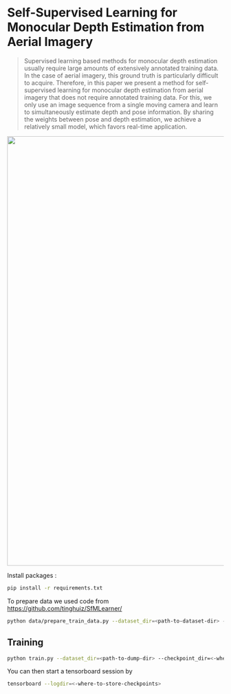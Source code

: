 # Self-Supervised Learning for Monocular Depth Estimation from Aerial Imagery
> Supervised learning based methods for monocular depth estimation usually require large amounts of extensively annotated training data. 
In the case of aerial imagery, this ground truth is particularly difficult to acquire. 
Therefore, in this paper we present a method for self-supervised learning for monocular depth estimation from aerial imagery that does not require annotated training data. 
For this, we only use an image sequence from a single moving camera and learn to simultaneously estimate depth and pose information. 
By sharing the weights between pose and depth estimation, we achieve a relatively small model, which favors real-time application. 
<img src='results_on_synthetic_dataset.png' width=1000>


Install packages :
```bash
pip install -r requirements.txt
```

To prepare data we used code from https://github.com/tinghuiz/SfMLearner/

```bash
python data/prepare_train_data.py --dataset_dir=<path-to-dataset-dir> --dump_root=<path-to-dump-dir> --seq_length=3 --img_width=384 --img_height=224 --num_threads=16 --frame_offset <offset-between-frames>
```

## Training

```bash
python train.py --dataset_dir=<path-to-dump-dir> --checkpoint_dir=<-where-to-store-checkpoints> --img_width=384 --img_height=224 --batch_size=20
```
You can then start a tensorboard session by
```bash
tensorboard --logdir=<-where-to-store-checkpoints>
```
